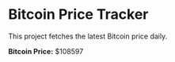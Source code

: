 # Bitcoin Price Tracker

This project fetches the latest Bitcoin price daily.

**Bitcoin Price:** $108597
